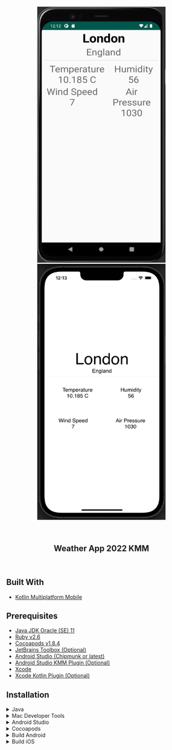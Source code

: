 <div id="top"></div>

<p align="center">
<img src="https://github.com/whether-jacket/weather-app-2022-kmm/raw/main/docs/android.png?raw=true" alt="" data-canonical-src="" width="340" height="675" />
<img src="https://github.com/whether-jacket/weather-app-2022-kmm/raw/main/docs/ios.png?raw=true" alt="" data-canonical-src="" width="340" height="675" />
</p></br>

<h2 align="center">Weather App 2022 KMM</h2>
<br>

## Built With
* [Kotlin Multiplatform Mobile](https://youtu.be/0xKTM0A8gdI)

## Prerequisites
* [Java JDK Oracle (SE) 11](https://www.oracle.com/java/technologies/downloads/#java11)
* [Ruby v2.6](https://www.ruby-lang.org/en/downloads/)
* [Cocoapods v1.8.4](https://guides.cocoapods.org/using/getting-started.html#installation)
* [JetBrains Toolbox (Optional)](https://www.jetbrains.com/toolbox-app/)
* [Android Studio (Chipmunk or latest)](https://developer.android.com/studio/archive)
* [Android Studio KMM Plugin (Optional)](https://kotlinlang.org/docs/kmm-plugin-releases.html)
* [Xcode](https://apps.apple.com/us/app/xcode/id497799835?mt=12)
* [Xcode Kotlin Plugin (Optional)](https://github.com/touchlab/xcode-kotlin)

## Installation
<!-- Ensure Java Properly Installed -->
<details>
<summary>Java</summary>

<details>
<!-- Ensure Java Home variable is set -->
<summary>1. Java Home variable is set</summary>

```bash
echo $JAVA_HOME
```
Should see
```
/Library/Java/JavaVirtualMachines/jdk-11.0.13.jdk/Contents/Home
```
If you see it, you can skip the two steps below. <br>
</details>


<!-- Ensure Java version is downloaded -->
<details>
<summary>2. Java version is downloaded</summary>

```bash
/usr/libexec/java_home -V
```
Should see installed JDKs:
```
17.0.1 (x86_64) "Oracle Corporation" - "Java SE 17.0.1" /Library/Java/JavaVirtualMachines/jdk-17.0.1.jdk/Contents/Home
16.0.1 (x86_64) "Oracle Corporation" - "OpenJDK 16.0.1" /Users/user/Library/Java/JavaVirtualMachines/openjdk-16.0.1/Contents/Home
11.0.13 (x86_64) "Oracle Corporation" - "Java SE 11.0.13" /Library/Java/JavaVirtualMachines/jdk-11.0.13.jdk/Contents/Home
...
```
If not found, have not downloaded the JDK properly.<br>
</details>

<!-- Ensure correct JDK v11 is showing -->
<details>
<summary>3. Correct JDK v11 is showing</summary>

```bash
/usr/libexec/java_home -v 11
```
Should see
```
/Library/Java/JavaVirtualMachines/jdk-11.0.13.jdk/Contents/Home
```
If you see a non-Oracle JDK, like open JDK, you need to uninstall it first. <br>
</details>

<!-- Set Java Home variable -->
<details>
<summary>4. Set Java Home variable</summary>

Find out what shell version you're using:
```bash
echo $SHELL
```
If you're using [ZSH](https://ohmyz.sh): you ought to be updating `~/.zshrc` else `~/.bash_profile` for the following steps. <br>

Update your profile:
```bash
[emacs/vim/atom] ~/.zshrc
```
Add the following line:
```bash
export JAVA_HOME=$(/usr/libexec/java_home -v 11)
```
Update shell profile
```bash
source ~/.zshrc
```
</details>
</details> <!-- end Java -->

<!-- Enable Mac Developer Tools -->
<details>
<summary>Mac Developer Tools</summary>


<details>
<summary>1. Install Mac dev tools</summary>

Install Mac dev tools:
```bash
xcode-select --install
```
Accept dev tools agreement:
```bash
sudo xcodebuild -license
```
</details>

<details>
<summary>2. Enable command line tools</summary>

`Xcode -> Preferences -> Locations -> Command Line Tools -> [Select latest]`
<p align="center">
<img src="https://github.com/whether-jacket/weather-app-2022-kmm/raw/main/docs/xcode-1.png?raw=true" alt="" data-canonical-src="" />
</p>

If you don't do this, on builds you may see the following errors:
```bash
Kotlin/Native: KonanExternalToolFailure "The /usr/bin/xcrun command returned non-zero exit code: 72"
```
```bash
xcrun: error: unable to find utility "xcodebuild", not a developer tool or in PATH
```
</details>
</details> <!-- end enable mac dev tools -->

<!-- Android Studio -->
<details>
<summary>Android Studio</summary>

<details>
<summary>1. Android Studio Install</summary>

When installing Android Studio, choose custom:<br>
<p align="center">
<img src="https://github.com/whether-jacket/weather-app-2022-kmm/raw/main/docs/android-studio-1.png?raw=true" alt="" data-canonical-src=""/>
</p>
Insert custom directory for Android SDK:<br>
<p align="center">
<img src="https://github.com/whether-jacket/weather-app-2022-kmm/raw/main/docs/android-studio-2.png?raw=true" alt="" data-canonical-src=""/>
</p>
</details>

<details>
<summary>2. Set Android shell variables</summary>

After installation flow, set `ANDROID_HOME` & `ADB` variables in shell:
```bash
export ANDROID_HOME="/Applications/AndroidSDK/"
export adb="/Applications/AndroidSDK/platform-tools/adb"
export ADB="/Applications/AndroidSDK/platform-tools/adb"
```
</details>

<details>
<summary>3. Create an Android Emulator</summary>

* Open the Android Virtual Device (AVD) Manager: `Tools -> AVD Manager` <br>
* Select **+ Create New Virtual Device...**. <br>
* From the large devices list, select latest Pixel, i.e. Pixel 3 XL. <br>
* Next you need to select an image: Select newest API level/x86_64/Google Play <br>
* Last step, select `Advanced -> Graphics -> Hardware`
</details>
</details> <!-- end Android -->

<!-- Cocoapods -->
<details>
<summary>Cocoapods</summary>

<details>
<summary>1. Ensure correct Ruby version</summary>

Ensure Ruby v2.6 is installed. Note: does not work on v3+.
```bash
ruby -v
```
</details>

<details>
<summary>2. Install cocoapods</summary>

```bash
sudo gem install cocoapods -v 1.8.4
```
</details>

<details>
<summary>3. Error</summary>

If you have installation issues, check [here](https://stackoverflow.com/questions/60481623/errors-when-installing-cocoapods-with-gem) for solutions.
</details>
</details> <!-- end Cocoapods -->

<!-- Build Android -->
<details>
<summary>Build Android</summary>

<details>
<summary>1. Open project in Android Studio</summary>

Open the project in Android Studio. <br>
Wait for indexing to finish. <br>
Make sure you see the run config for the app:
<p align="center">
<img src="https://github.com/whether-jacket/weather-app-2022-kmm/raw/main/docs/android-studio-3.png?raw=true" alt="" data-canonical-src=""/>
</p>
Run the Android app on either emulator or phone.<br>
</details>

<details>
<summary>2. Error: Android Gradle requires Java 11 to run</summary>

If you see following error:
<p align="center">
<img src="https://github.com/whether-jacket/weather-app-2022-kmm/raw/main/docs/android-studio-4.png?raw=true" alt="" data-canonical-src=""/>
</p>

Go to `Preferences -> Build, Execution, Deployment -> Build Tools -> Gradle -> Select Gradle JDK`
<p align="center">
<img src="https://github.com/whether-jacket/weather-app-2022-kmm/raw/main/docs/android-studio-5.png?raw=true" alt="" data-canonical-src=""/>
</p>  
</details>  

<details>
<summary>3. Error: SDK location not found</summary>

If you see the following error:
```bash
SDK location not found. Define location with an ANDROID_SDK_ROOT environment variable or by setting up the sdk.dir path in your project's local properties file...
```
Project does not know the location of your local Android SDK. <br>
Open `local.properties`<br>
```bash
sdk.dir=[ANDROID_SDK_ROOT location as used during installation]
```
</details>

<details>
<summary>4. Gradle Sync Fail: 'pod install' fail</summary>

If you see the following error:
```bash
Please, check that file "../iosApp/Podfile" contains following lines in header: source 'https://cdn.cocoapods.org'
```
Open `ios` directory. <br>
```bash
sudo gem install cocoapods
```
After successful pod generation close the terminal. <br>
```bash
sudo gem install cocoapods-generate
```
Close and reopen the terminal again <br>
Edit `~/.zshrc`& add the following: <br>
```bash
export LANG=en_US.UTF-8
```
`source ~/.zshrc` or quit & reopen terminal <br>
Source: https://stackoverflow.com/questions/69805554/kmm-project-setup-with-cocoapods-fails-on-first-compile
</details>


</details>
<!-- end Android -->

<!-- Build iOS -->
<details>
<summary>Build iOS</summary>

<details>
<summary>1. Gradle Build</summary>

Go to project folder:
```bash
cd weather-app-2022-kmm
```
Run gralde build:
```bash
./gradlew build
```
Open Xcode **workspace** project in the `ios/` folder: `KaMPKitiOS.xcworkspace`. <br>
Run the iOS app on Simulator. <br>
</details>

<details>
<summary>2. Error: No such module</summary>

If you get the following compilation error:
```bash
no such module: 'shared'
```
Close Xcode. <br>
Delete `Pods/` folder located in the root directory of the iOS project.<br>
Run the command `pod install` in that same iOS root directory (which is `/weather-app-2022-kmm/ios/` to be specific).<br>
This will generate a new `Pods` folder. Reopen the `.xcworkspace` file and try to build again.
</details>

<details>
<summary>3. Error: Framework not found</summary>

If you see the following error:<br>
```bash
Framework not found shared_umbrella
```
You probably opened the `.xcodeproj` file instead of the `.xcworkspace`. <br>
Close out the `.xcodeproj` and open the `.xcworkspace` and run again.
</details>
</details> <!-- end iOS -->
